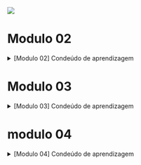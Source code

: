 ![](https://i.imgur.com/xG74tOh.png)

# Modulo 02
<details>
<summary>[Modulo 02] Condeúdo de aprendizagem </summary>
  
### Conteúdos a serem trabalhados nesse módulo:
- Funções
- Tipos de Dados II
- Gestão de tempo
- Tpo de Utilitários
- Metodos de String
- Curriculo e carta de apresentação
- Métodos de Arrays
- Métodos de Arrays II
- Linkedin
- Métodos de Arrays III
  
### O que eu já sei sobre os assuntos que serão abordados nesse módulo?

- Funções: Tenho uma noção básica de como usar funções para modularizar e organizar o código.
- Tipos de Dados II: Conheço os tipos de dados básicos como strings, números e booleanos.
- Gestão de Tempo: Tenho alguma experiência em organizar meu tempo, mas quero melhorar minhas habilidades.
- Tipos Utilitários: Sei que existem tipos utilitários em JavaScript, mas não os usei muito.
- Métodos de Strings: Uso básico de métodos como length, toUpperCase, e toLowerCase.
- Currículo e Carta de Apresentação: Já tenho um currículo básico, mas preciso melhorá-lo e criar uma boa carta de apresentação.
- Métodos de Arrays: Conheço métodos comuns como push, pop, shift, e unshift.
- Métodos de Arrays II: Uso básico de métodos como map, filter, e reduce.
- LinkedIn: Tenho um perfil básico no LinkedIn, mas preciso melhorar e otimizar.
- Métodos de Arrays III: Conheço alguns métodos avançados, mas quero aprofundar meu conhecimento.

### o que eu quero aprender 

- Funções: Quero entender como criar funções mais complexas e explorar funções de ordem superior (higher-order functions). Aprender a usar essas funções pode me ajudar a tornar meu código mais modular e eficiente.

- Tipos de Dados II: Estou interessado em aprofundar meu conhecimento sobre tipos de dados avançados em JavaScript, como objetos e arrays multidimensionais. Também quero entender melhor como a coerção de tipos e o sistema de tipagem dinâmica funcionam.

- Gestão de Tempo: Quero aprender técnicas avançadas de gestão de tempo, como o método Pomodoro e outras técnicas de priorização de tarefas. Além disso, estou interessado em descobrir ferramentas de produtividade que possam me ajudar a otimizar meu tempo e ser mais eficiente.

- Tipos Utilitários: Gostaria de entender melhor os tipos utilitários em JavaScript, como Partial, Readonly, Record, Pick, Omit, e Exclude. Quero aprender como usar esses tipos para manipular e transformar dados de maneira mais eficaz.

- Métodos de Strings: Quero explorar métodos de manipulação de strings mais avançados e aprender a usar expressões regulares (regex) para realizar manipulações de texto mais complexas.

- Currículo e Carta de Apresentação: Gostaria de saber como criar um currículo e uma carta de apresentação que se destaquem. Quero aprender técnicas para adaptar esses documentos para diferentes vagas e setores, tornando-os mais atraentes para os recrutadores.

- Métodos de Arrays: Quero consolidar meu entendimento sobre os métodos básicos de arrays e aprender a aplicar esses métodos em projetos reais.

- Métodos de Arrays II: Quero entender melhor como usar métodos como map, filter e reduce em situações mais complexas. Também quero aprender a combinar esses métodos para resolver problemas de manipulação de dados de maneira eficiente.

- LinkedIn: Estou interessado em otimizar meu perfil no LinkedIn. Quero aprender a criar e compartilhar conteúdo relevante e usar a plataforma para fazer networking e encontrar oportunidades de carreira de maneira estratégica.

- Métodos de Arrays III: Quero explorar métodos avançados de arrays, como flatMap e reduceRight, e aprender a aplicá-los para resolver problemas complexos de manipulação de dados de forma eficiente.

### Minha evolução: o que aprendi sobre os assuntos que foram abordados nesse módulo

- Funções: Aprendi a usar funções de maneira mais eficaz para modularizar o código, tornando-o mais organizado e reutilizável.
- Tipos de Dados II: Aprofundei meu conhecimento sobre tipos de dados primitivos e compostos em JavaScript, entendendo melhor suas características e usos.
- Gestão de Tempo: Melhorei minhas habilidades de organização e gestão de tempo, o que me ajudou a ser mais produtivo.
- Tipos Utilitários: Dominei o uso de tipos utilitários para facilitar a manipulação de dados de forma eficiente.
- Métodos de Strings: Explorei uma ampla gama de métodos de manipulação de strings, permitindo trabalhar com textos de maneira mais eficiente.
Currículo e Carta de Apresentação: Melhorei significativamente meu currículo e criei uma carta de apresentação eficaz que destaca minhas habilidades e experiências.
- Métodos de Arrays: Dominei os métodos básicos de arrays, permitindo gerenciar coleções de dados de forma eficiente.
- Métodos de Arrays II: Aprofundei meu conhecimento sobre métodos de arrays, aprendendo a realizar operações complexas com dados.
- LinkedIn: Construí um perfil profissional atraente e eficaz no LinkedIn, aumentando minhas conexões na comunidade de tecnologia.
- Métodos de Arrays III: Explorei métodos avançados de arrays que tornaram a manipulação de dados mais eficiente e rápida.
  

</details>


# Modulo 03
<details>
<summary>[Modulo 03] Condeúdo de aprendizagem </summary>

### Conteúdos a serem trabalhados nesse módulo:

- Teste Automatizados
- Primeiro servidor
- Github 
- Rotas, intermediários e Controladores
- API REST
- Comunicação
- Orientação a Objetos
- Pesquisa e leitura de documentações
- Asincronismo e Leitura e Escrita em arquivos
- Autoconhecimento e Inteligencia Emocional
- Tratamento de erros com Herança e Polimorfismo
- Tendências em Tecnologia

### O que eu já sei sobre os assuntos que serão abordados nesse módulo?

-
-
-
-
-
-
-
-
-
-
-
-

### o que eu quero aprender 

-
-
-
-
-
-
-
-
-
-

### Minha evolução: o que aprendi sobre os assuntos que foram abordados nesse módulo

-
-
-
-
-
-
-

</details>
  
# modulo 04
<details>
<summary>[Modulo 04] Condeúdo de aprendizagem </summary>
  
### Conteúdos a serem trabalhados nesse módulo:

- Metodologias ágeis
- Consultas SQL
- Modelagem de Dados
- Diversidade e inclusão em tecnologia
- CRUD SQL
- Agrupamento e Relacionamento entre Tabelas
- Marca Pessoal e Plano de Carreira


### O que eu já sei sobre os assuntos que serão abordados nesse módulo?

-
-
-
-
-
-
-
-
-
-
-
-

### o que eu quero aprender 

-
-
-
-
-
-
-
-
-
-

### Minha evolução: o que aprendi sobre os assuntos que foram abordados nesse módulo

-
-
-
-
-
-
-

  
</details>







